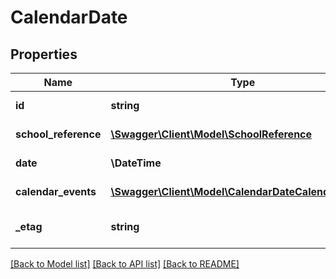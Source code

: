 # CalendarDate

## Properties
Name | Type | Description | Notes
------------ | ------------- | ------------- | -------------
**id** | **string** | The unique identifier of the resource. | [optional] 
**school_reference** | [**\Swagger\Client\Model\SchoolReference**](SchoolReference.md) | A reference to the related School resource. | [optional] 
**date** | **\\DateTime** | The month, day, and year of the CalendarDate. | [optional] 
**calendar_events** | [**\Swagger\Client\Model\CalendarDateCalendarEvent[]**](CalendarDateCalendarEvent.md) | An unordered collection of calendarDateCalendarEvents.   | [optional] 
**_etag** | **string** | A unique system-generated value that identifies the version of the resource. | [optional] 

[[Back to Model list]](../README.md#documentation-for-models) [[Back to API list]](../README.md#documentation-for-api-endpoints) [[Back to README]](../README.md)


